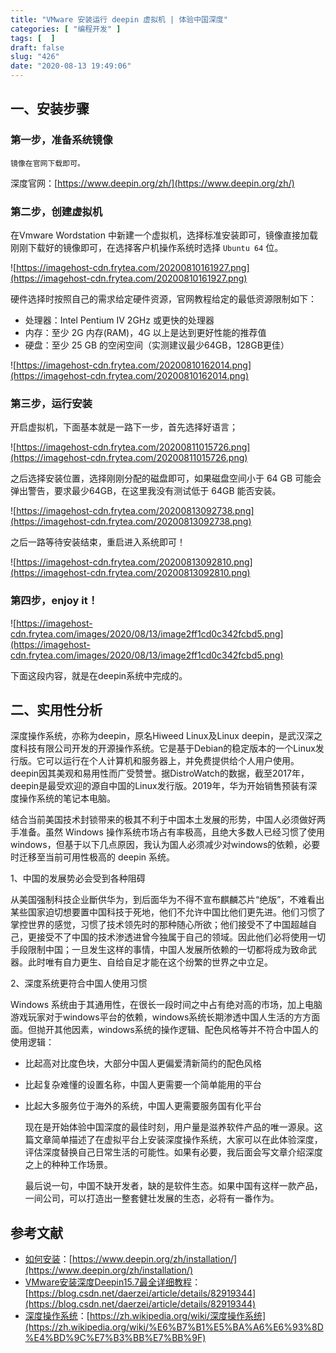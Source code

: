 ```yaml
---
title: "VMware 安装运行 deepin 虚拟机 | 体验中国深度"
categories: [ "编程开发" ]
tags: [  ]
draft: false
slug: "426"
date: "2020-08-13 19:49:06"
---
```


## 一、安装步骤

### 第一步，准备系统镜像

    镜像在官网下载即可。

深度官网：[https://www.deepin.org/zh/](https://www.deepin.org/zh/)

### 第二步，创建虚拟机

在Vmware Wordstation 中新建一个虚拟机，选择标准安装即可，镜像直接加载刚刚下载好的镜像即可，在选择客户机操作系统时选择 `Ubuntu 64` 位。

![https://imagehost-cdn.frytea.com/20200810161927.png](https://imagehost-cdn.frytea.com/20200810161927.png)

硬件选择时按照自己的需求给定硬件资源，官网教程给定的最低资源限制如下：

- 处理器：Intel Pentium IV 2GHz 或更快的处理器
- 内存：至少 2G 内存(RAM)，4G 以上是达到更好性能的推荐值
- 硬盘：至少 25 GB 的空闲空间（实测建议最少64GB，128GB更佳）

![https://imagehost-cdn.frytea.com/20200810162014.png](https://imagehost-cdn.frytea.com/20200810162014.png)

### 第三步，运行安装

开启虚拟机，下面基本就是一路下一步，首先选择好语言；

![https://imagehost-cdn.frytea.com/20200811015726.png](https://imagehost-cdn.frytea.com/20200811015726.png)

之后选择安装位置，选择刚刚分配的磁盘即可，如果磁盘空间小于 64 GB 可能会弹出警告，要求最少64GB，在这里我没有测试低于 64GB 能否安装。

![https://imagehost-cdn.frytea.com/20200813092738.png](https://imagehost-cdn.frytea.com/20200813092738.png)

之后一路等待安装结束，重启进入系统即可！

![https://imagehost-cdn.frytea.com/20200813092810.png](https://imagehost-cdn.frytea.com/20200813092810.png)

### 第四步，enjoy it！

![https://imagehost-cdn.frytea.com/images/2020/08/13/image2ff1cd0c342fcbd5.png](https://imagehost-cdn.frytea.com/images/2020/08/13/image2ff1cd0c342fcbd5.png)

下面这段内容，就是在deepin系统中完成的。

## 二、实用性分析

深度操作系统，亦称为deepin，原名Hiweed Linux及Linux deepin，是武汉深之度科技有限公司开发的开源操作系统。它是基于Debian的稳定版本的一个Linux发行版。它可以运行在个人计算机和服务器上，并免费提供给个人用户使用。deepin因其美观和易用性而广受赞誉。据DistroWatch的数据，截至2017年，deepin是最受欢迎的源自中国的Linux发行版。2019年，华为开始销售预装有深度操作系统的笔记本电脑。

结合当前美国技术封锁带来的极其不利于中国本土发展的形势，中国人必须做好两手准备。虽然 Windows 操作系统市场占有率极高，且绝大多数人已经习惯了使用windows，但基于以下几点原因，我认为国人必须减少对windows的依赖，必要时迁移至当前可用性极高的 deepin 系统。

1、中国的发展势必会受到各种阻碍

从美国强制科技企业斷供华为，到后面华为不得不宣布麒麟芯片“绝版”，不难看出某些国家迫切想要置中国科技于死地，他们不允许中国比他们更先进。他们习惯了掌控世界的感觉，习惯了技术领先时的那种随心所欲；他们接受不了中国超越自己，更接受不了中国的技术渗透进曾今独属于自己的领域。因此他们必将使用一切手段限制中国；一旦发生这样的事情，中国人发展所依赖的一切都将成为致命武器。此时唯有自力更生、自给自足才能在这个纷繁的世界之中立足。

2、深度系统更符合中国人使用习惯

Windows 系统由于其通用性，在很长一段时间之中占有绝对高的市场，加上电脑游戏玩家对于windows平台的依赖，windows系统长期渗透中国人生活的方方面面。但抛开其他因素，windows系统的操作逻辑、配色风格等并不符合中国人的使用逻辑：

- 比起高对比度色块，大部分中国人更偏爱清新简约的配色风格
- 比起复杂难懂的设置名称，中国人更需要一个简单能用的平台
- 比起大多服务位于海外的系统，中国人更需要服务国有化平台

  现在是开始体验中国深度的最佳时刻，用户量是滋养软件产品的唯一源泉。这篇文章简单描述了在虚拟平台上安装深度操作系统，大家可以在此体验深度，评估深度替换自己日常生活的可能性。如果有必要，我后面会写文章介绍深度之上的种种工作场景。

  最后说一句，中国不缺开发者，缺的是软件生态。如果中国有这样一款产品，一间公司，可以打造出一整套健壮发展的生态，必将有一番作为。

## 参考文献

- [如何安装](https://www.deepin.org/zh/installation/)：[https://www.deepin.org/zh/installation/](https://www.deepin.org/zh/installation/)
- [VMware安装深度Deepin15.7最全详细教程](https://blog.csdn.net/daerzei/article/details/82919344)：[https://blog.csdn.net/daerzei/article/details/82919344](https://blog.csdn.net/daerzei/article/details/82919344)
- [深度操作系统](https://zh.wikipedia.org/wiki/%E6%B7%B1%E5%BA%A6%E6%93%8D%E4%BD%9C%E7%B3%BB%E7%BB%9F)：[https://zh.wikipedia.org/wiki/深度操作系统](https://zh.wikipedia.org/wiki/%E6%B7%B1%E5%BA%A6%E6%93%8D%E4%BD%9C%E7%B3%BB%E7%BB%9F)